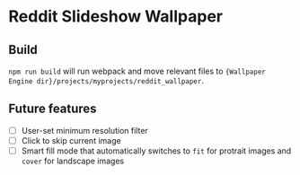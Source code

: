 # Reddit Slideshow Wallpaper

## Build
`npm run build` will run webpack and move relevant files to `{Wallpaper Engine dir}/projects/myprojects/reddit_wallpaper`.

## Future features
- [ ] User-set minimum resolution filter
- [ ] Click to skip current image
- [ ] Smart fill mode that automatically switches to `fit` for protrait images and `cover` for landscape images